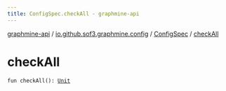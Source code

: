 ```yaml
---
title: ConfigSpec.checkAll - graphmine-api
---
```


[graphmine-api](../../index.html) / [io.github.sof3.graphmine.config](../index.html) / [ConfigSpec](index.html) / [checkAll](./check-all.html)

# checkAll

`fun checkAll(): `[`Unit`](https://kotlinlang.org/api/latest/jvm/stdlib/kotlin/-unit/index.html)